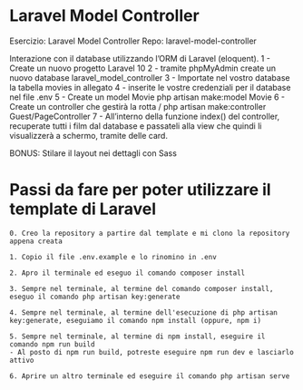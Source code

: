# Laravel Model Controller

Esercizio: Laravel Model Controller
Repo: laravel-model-controller

Interazione con il database utilizzando l’ORM di Laravel (eloquent).
1 - Create un nuovo progetto Laravel 10
2 - tramite phpMyAdmin create un nuovo database laravel_model_controller
3 - Importate nel vostro database la tabella movies in allegato
4 - inserite le vostre credenziali per il database nel file .env
5 - Create un model Movie
    php artisan make:model Movie
6 - Create un controller che gestirà la rotta /
    php artisan make:controller Guest/PageController
7 - All’interno della funzione index() del controller, recuperate tutti i film dal database e passateli alla view che quindi li visualizzerà a schermo, tramite delle card.


BONUS:
Stilare il layout nei dettagli con Sass


# Passi da fare per poter utilizzare il template di Laravel

    0. Creo la repository a partire dal template e mi clono la repository appena creata

    1. Copio il file .env.example e lo rinomino in .env

    2. Apro il terminale ed eseguo il comando composer install

    3. Sempre nel terminale, al termine del comando composer install, eseguo il comando php artisan key:generate

    4. Sempre nel terminale, al termine dell'esecuzione di php artisan key:generate, eseguiamo il comando npm install (oppure, npm i)

    5. Sempre nel terminale, al termine di npm install, eseguire il comando npm run build
    - Al posto di npm run build, potreste eseguire npm run dev e lasciarlo attivo

    6. Aprire un altro terminale ed eseguire il comando php artisan serve
